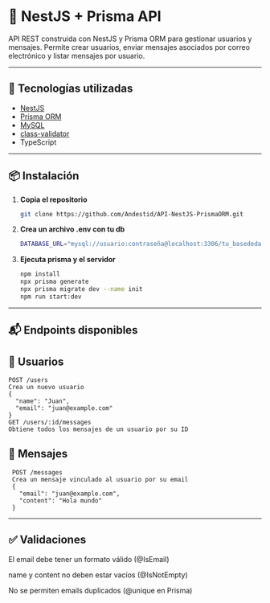 # 🧪 NestJS + Prisma API

API REST construida con NestJS y Prisma ORM para gestionar usuarios y mensajes. Permite crear usuarios, enviar mensajes asociados por correo electrónico y listar mensajes por usuario.

---

## 🚀 Tecnologías utilizadas

- [NestJS](https://nestjs.com/)
- [Prisma ORM](https://www.prisma.io/)
- [MySQL](https://www.mysql.com/)
- [class-validator](https://github.com/typestack/class-validator)
- TypeScript

---

## 📦 Instalación

1. **Copia el repositorio**  
   ```bash
   git clone https://github.com/Andestid/API-NestJS-PrismaORM.git

2. **Crea un archivo .env con tu db** 
   ```bash
   DATABASE_URL="mysql://usuario:contraseña@localhost:3306/tu_basededatos"

3. **Ejecuta prisma y el servidor**
    ```bash
   npm install
   npx prisma generate
   npx prisma migrate dev --name init
   npm run start:dev

---

## 📬 Endpoints disponibles
##     👤 Usuarios
    POST /users
    Crea un nuevo usuario
    {
      "name": "Juan",
      "email": "juan@example.com"
    }
    GET /users/:id/messages
    Obtiene todos los mensajes de un usuario por su ID

##   💬 Mensajes
     POST /messages
     Crea un mensaje vinculado al usuario por su email
     {
       "email": "juan@example.com",
       "content": "Hola mundo"
     }
  
 ---

## ✅ Validaciones
El email debe tener un formato válido (@IsEmail)

name y content no deben estar vacíos (@IsNotEmpty)

No se permiten emails duplicados (@unique en Prisma)

